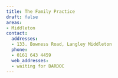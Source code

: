 ```yaml
---
title: The Family Practice
draft: false
areas:
- Middleton
contact:
  addresses:
  - 133. Bowness Road, Langley Middleton
  phone:
  - 0161 643 4459
  web_addresses:
  - waiting for BARDOC
---
```


